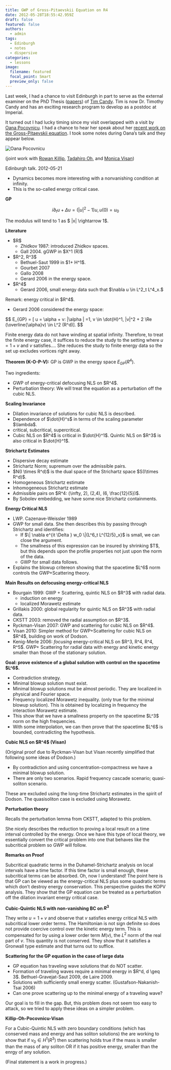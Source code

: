 ```yaml
---
title: GWP of Gross-Pitaevskii Equation on R4
date: 2012-05-28T18:55:42.959Z
draft: false
featured: false
authors:
  - admin
tags:
  - Edinburgh
  - notes
  - dispersive
categories:
  - lessons
image:
  filename: featured
  focal_point: Smart
  preview_only: false
---
```



Last week, I had a chance to visit Edinburgh in part to serve as the external examiner on the PhD Thesis (<a href="http://arxiv.org/find/math/1/au:+Candy_T/0/1/0/all/0/1">papers</a>) of <a href="http://www.maths.ed.ac.uk/people/show?person=163">Tim Candy</a>. 
Tim is now Dr. Timothy Candy and has an exciting research program to develop as a postdoc at Imperial.

It turned out I had lucky timing since my visit overlapped with a visit by <a href="http://www.math.u-psud.fr/~pocovnicu/">Oana Pocovnicu</a>. 
I had a chance to hear her speak about her <a href="http://arxiv.org/abs/1112.1354">recent work on the Gross-Pitaevskii equation</a>. I took some notes during Oana’s talk and they appear below.

<img src="http://www.math.u-psud.fr/~pocovnicu/Poza_Aug_2011.jpg" alt="Oana Pocovnicu" />

(joint work with <a href="http://www.math.ucla.edu/~killip/">Rowan Killip</a>, <a href="https://web.math.princeton.edu/~hirooh/">Tadahiro Oh</a>, and <a href="http://www.math.ucla.edu/~visan/">Monica Visan</a>)

Edinburgh talk. 2012-05-21
<ul>
	<li>Dynamics becomes more interesting with a nonvanishing condition at infinity.</li>
	<li>This is the so-called energy critical case.</li>
</ul>
<strong>GP</strong>

$$
i \partial_t u + \Delta u = (|u|^2 - 1)u, u(0) = u_0
$$

The modulus will tend to 1 as $ |x| \rightarrow 1$.

<strong>Literature</strong>
<ul>
	<li>$R$
<ul>
	<li>Zhidkov 1987: introduced Zhidkov spaces.</li>
	<li>Gall 2004. gGWP in $X^1 (R)$</li>
</ul>
</li>
	<li>$R^2, R^3$
<ul>
	<li>Bethuel-Saut 1999 in $1+ H^1$.</li>
	<li>Gourbet 2007</li>
	<li>Gallo 2008</li>
	<li>Gerard 2006 in the energy space.</li>
</ul>
</li>
	<li>$R^4$
<ul>
	<li>Gerard 2006, small energy data such that $\nabla u \in L^2_t L^4_x.$</li>
</ul>
</li>
</ul>
Remark: energy critical in $R^4$.
<ul>
	<li>Gerard 2006 considered the energy space:</li>
</ul>
$$ E_{GP} = [ u = \alpha + v: |\alpha | =1, v \in \dot{H}^1, |v|^2 + 2 \Re (\overline{\alpha}v) \in L^2 (R^d)].
$$

Finite energy data do not have winding at spatial infinity. Therefore, to treat the finite energy case, it suffices to reduce the study to the setting where $u = 1 + v$ and $v$ satisfies…. She reduces the study to finite energy data so the set up excludes vortices right away.

<strong>Theorem (K-O-P-V):</strong>
GP is GWP in the energy space $E_{GP} (R^4)$.

Two ingredients:
<ul>
	<li>GWP of energy-critical defocusing NLS on $R^4$.</li>
	<li>Perturbation theory: We will treat the equation as a perturbation off the cubic NLS.</li>
</ul>
<strong>Scaling Invariance</strong>
<ul>
	<li>Dilation invariance of solutions for cubic NLS is described.</li>
	<li>Dependence of $\dot{H}^s$ in terms of the scaling parameter $\lambda$.</li>
	<li>critical, subcritical, supercritical.</li>
	<li>Cubic NLS on $R^4$ is critical in $\dot{H}^1$. Quintic NLS on $R^3$ is also critical in $\dot{H}^1$.</li>
</ul>
<strong>Strichartz Estimates</strong>
<ul>
	<li>Dispersive decay estimate</li>
	<li>Strichartz Norm; supremum over the admissible pairs.</li>
	<li>$N(I \times R^d)$ is the dual space of the Strichartz space $S(I\times R^d)$.</li>
	<li>Homogeneous Strichartz estimate</li>
	<li>Inhomogeneous Strichartz estimate</li>
	<li>Admissible pairs on $R^4: (\infty, 2), (2,4), (6, \frac{12}{5})$.</li>
	<li>By Sobolev embedding, we have some nice Strichartz containments.</li>
</ul>
<strong>Energy Critical NLS</strong>
<ul>
	<li>LWP. Cazenave-Weissler 1989</li>
	<li>GWP for small data. She then describes this by passing through Strichartz and identifies:
<ul>
	<li>If $\| \nabla e^{it \Delta } w_0 \|{L^6_t L^{12/5}_x}$ is small, we can close the argument.</li>
	<li>The smallness of this expression can be insured by shrinking $T$, but this depends upon the profile properties not just upon the norm of the data.</li>
	<li>GWP for small data follows.</li>
</ul>
</li>
	<li>Explains the blowup critereon showing that the spacetime $L^6$ norm controls the GWP+Scattering theory.</li>
</ul>
<strong>Main Results on defocusing energy-critical NLS</strong>
<ul>
	<li>Bourgain 1999: GWP + Scattering, quintic NLS on $R^3$ with radial data.
<ul>
	<li>induction on energy</li>
	<li>localized Morawetz estimate</li>
</ul>
</li>
	<li>Grillakis 2000: global regularity for quintic NLS on $R^3$ with radial data.</li>
	<li>CKSTT 2003: removed the radial assumption on $R^3$.</li>
	<li>Ryckman-Visan 2007: GWP and scattering for cubic NLS on $R^4$.</li>
	<li>Visan 2010: Simpler method for GWP+Scattering for cubic NLS on $R^4$, building on work of Dodson.</li>
	<li>Kenig-Merle 2006: <em>focusing</em> energy-critical NLS on $R^3, R^4, R^4, R^5$. GWP+ Scattering for radial data with energy and kinetic energy smaller than those of the stationary solution.</li>
</ul>
<strong>Goal: prove existence of a global solution with control on the spacetime $L^6$.</strong>
<ul>
	<li>Contradiction strategy.</li>
	<li>Minimal blowup solution must exist.</li>
	<li>Minimal blowup solutions mut be almost periodic. They are localized in physical and Fourier space.</li>
	<li>Frequency localized Morawetz inequality. (only true for the minimal blowup solution). This is obtained by localizing in frequency the interaction Morawetz estimate.</li>
	<li>This show that we have a smallness property on the spacetime $L^3$ norm on the high frequencies.</li>
	<li>With some interpolation, we can then prove that the spacetime $L^6$ is bounded, contradicting the hypothesis.</li>
</ul>
<strong>Cubic NLS on $R^4$ (Visan)</strong>

(Original proof due to Ryckman-Visan but Visan recently simplified that following some ideas of Dodson.)
<ul>
	<li>By contradiction and using concentration-compactness we have a minimal blowup solution.</li>
	<li>There are only two scenarios. Rapid frequency cascade scenario; quasi-soliton scenario.</li>
</ul>
These are excluded using the long-time Strichartz estimates in the spirit of Dodson. The quasisoliton case is excluded using Morawetz.

<strong>Perturbation theory</strong>

Recalls the perturbation lemma from CKSTT, adapted to this problem.

She nicely describes the reduction to proving a local result on a time interval controlled by the energy. Once we have this type of local theory, we essentially convert the critical problem into one that behaves like the subcritical problem so GWP will follow.

<strong>Remarks on Proof</strong>

Subcritical quadratic terms in the Duhamel-Strichartz analysis on local intervals have a time factor. If this time factor is small enough, these subcritical terms can be absorbed. Oh, now I understand! The point here is that GP can be viewed as the energy-critical NLS plus some quadratic terms which don’t destroy energy conservation. This perspective guides the KOPV analysis. They show that the GP equation can be treated as a perturbation off the dilation invariant energy critical case.

<strong>Cubic-Quintic NLS with non-vanishing BC on $R^3$</strong>

They write $u=1+v$ and observe that $v$ satisfies energy critical NLS with subcritical lower order terms. The Hamiltonian is not sign definite so does not provide coercive control over the kinetic energy term. This is compensated for by using a lower order term $M(v)$, the $L^2$ norm of the real part of $v$. This quantity is not conserved. They show that it satisfies a Gronwall type estimate and that turns out to suffice.

<strong>Scattering for the GP equation in the case of large data</strong>
<ul>
	<li>GP equation has traveling wave solutions that do NOT scatter.</li>
	<li>Formation of traveling waves require a minimal energy in $R^d, d \geq 3$. Bethuel-Gravejat-Saut 2009, de Laire 2009.</li>
	<li>Solutions with sufficiently small energy scatter. (Gustafson-Nakanish-Tsai 2006)</li>
	<li>Can one prove scattering up to the minimal energy of a traveling wave?</li>
</ul>
Our goal is to fill in the gap. But, this problem does not seem too easy to attack, so we tried to apply these ideas on a simpler problem.

<strong>Killip-Oh-Pocovnicu-Visan</strong>

For a Cubic-Quintic NLS with zero boundary conditions (which has conserved mass and energy and has soliton solutions) the are working to show that if $v_0 \in H^1 (R^3)$ then scattering holds true if the mass is smaller than the mass of any soliton OR if it has positive energy, smaller than the enrgy of any solution.

(Final statement is a work in progress.)